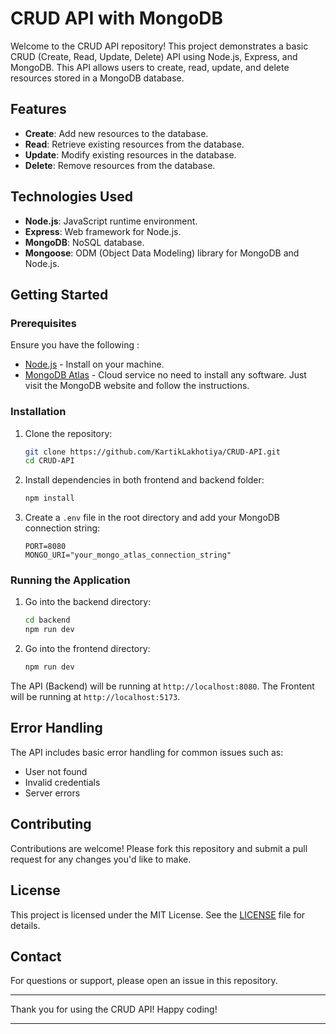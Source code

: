 # CRUD API with MongoDB

Welcome to the CRUD API repository! This project demonstrates a basic CRUD (Create, Read, Update, Delete) API using Node.js, Express, and MongoDB. This API allows users to create, read, update, and delete resources stored in a MongoDB database.

## Features

- **Create**: Add new resources to the database.
- **Read**: Retrieve existing resources from the database.
- **Update**: Modify existing resources in the database.
- **Delete**: Remove resources from the database.

## Technologies Used

- **Node.js**: JavaScript runtime environment.
- **Express**: Web framework for Node.js.
- **MongoDB**: NoSQL database.
- **Mongoose**: ODM (Object Data Modeling) library for MongoDB and Node.js.

## Getting Started

### Prerequisites

Ensure you have the following :

- [Node.js](https://nodejs.org/) - Install on your machine.
- [MongoDB Atlas](https://www.mongodb.com/atlas) - Cloud service no need to install any software. Just visit the MongoDB website and follow the instructions.

### Installation

1. Clone the repository:
    ```bash
    git clone https://github.com/KartikLakhotiya/CRUD-API.git
    cd CRUD-API
    ```

2. Install dependencies in both frontend and backend folder:
    ```bash
    npm install
    ```

3. Create a `.env` file in the root directory and add your MongoDB connection string:
    ```
    PORT=8080
    MONGO_URI="your_mongo_atlas_connection_string"
    ```

### Running the Application

1. Go into the backend directory:
    ```bash
    cd backend
    npm run dev
    ```

2. Go into the frontend directory:
    ```bash
    npm run dev
    ```

The API (Backend) will be running at `http://localhost:8080`.
The Frontent will be running at `http://localhost:5173`.

## Error Handling

The API includes basic error handling for common issues such as:

- User not found
- Invalid credentials
- Server errors

## Contributing

Contributions are welcome! Please fork this repository and submit a pull request for any changes you'd like to make.

## License

This project is licensed under the MIT License. See the [LICENSE](LICENSE) file for details.

## Contact

For questions or support, please open an issue in this repository.

---

Thank you for using the CRUD API! Happy coding!

---
